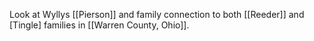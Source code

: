 Look at Wyllys [[Pierson]] and family connection to both [[Reeder]] and [Tingle] families in [[Warren County, Ohio]].